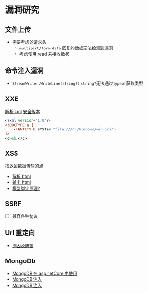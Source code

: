 # 漏洞研究

## 文件上传

- 需要考虑的请求头
  - `multipart/form-data`
    回复的数据无法检测到漏洞
  - 考虑使用 read 来接收数据

## 命令注入漏洞

- `StreamWriter.WriteLine(string?)`
  `string?`无法通过`typeof`获取类型

## XXE

[解析 xml](https://www.cnblogs.com/hnsongbiao/p/5636076.html)
[安全版本](https://blog.csdn.net/starfd/article/details/80936787)

```xml
<?xml version="1.0"?>
<!DOCTYPE a [
    <!ENTITY b SYSTEM "file:///C:/Windows/win.ini">
]>
<c>&b;</c>
```

## XSS

找返回数据传输的点

- [解析 html](https://blog.csdn.net/sD7O95O/article/details/78096537)
- [输出 html](https://www.cnblogs.com/LuoEast/p/7878770.html)
- [模型绑定原理?](https://www.cnblogs.com/selimsong/p/8484482.html)

## SSRF

- [ ] 兼容各种协议

## Url 重定向

- [原因及防御](https://www.jianshu.com/p/6ecff0722c56)

## MongoDb

- [MongoDB 在 asp.netCore 中使用](https://docs.microsoft.com/zh-cn/aspnet/core/tutorials/first-mongo-app?view=aspnetcore-3.1&tabs=visual-studio)
- [MongoDB 注入](https://wooyun.js.org/drops/Mongodb%E6%B3%A8%E5%85%A5%E6%94%BB%E5%87%BB.html)
- [MongoDB 注入](http://redteam.today/2018/01/12/MONGODB%E6%B3%A8%E5%85%A5%E5%AD%A6%E4%B9%A0/)

